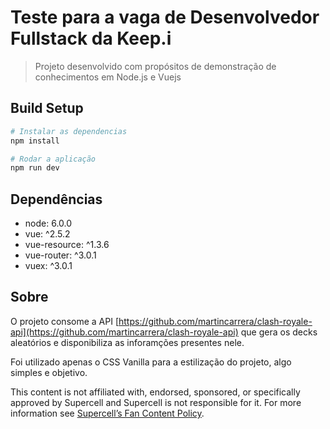 # Teste para a vaga de Desenvolvedor Fullstack da Keep.i

> Projeto desenvolvido com propósitos de demonstração de conhecimentos em Node.js e Vuejs

## Build Setup

``` bash
# Instalar as dependencias
npm install

# Rodar a aplicação
npm run dev
```

## Dependências

* node: 6.0.0
* vue: ^2.5.2
* vue-resource: ^1.3.6
* vue-router: ^3.0.1
* vuex: ^3.0.1

## Sobre

O projeto consome a API [https://github.com/martincarrera/clash-royale-api](https://github.com/martincarrera/clash-royale-api) que gera os decks aleatórios e disponibiliza as inforamções presentes nele.

Foi utilizado apenas o CSS Vanilla para a estilização do projeto, algo simples e objetivo.


This content is not affiliated with, endorsed, sponsored, or specifically approved by Supercell and Supercell is not responsible for it. For more information see [Supercell’s Fan Content Policy](http://www.supercell.com/fan-content-policy).